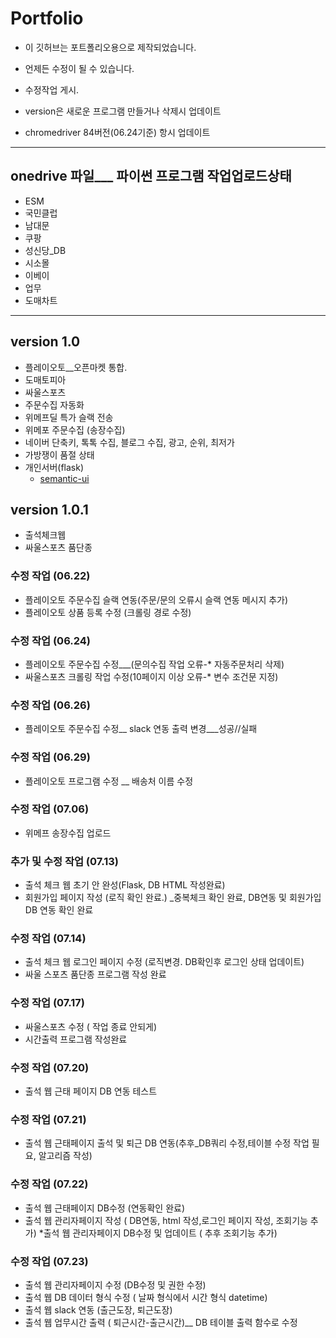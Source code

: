 # Portfolio

* 이 깃허브는 포트폴리오용으로 제작되었습니다.

* 언제든 수정이 될 수 있습니다.

* 수정작업 게시.

* version은 새로운 프로그램 만들거나 삭제시 업데이트

* chromedriver 84버전(06.24기준) 항시 업데이트

***

## onedrive 파일___ 파이썬 프로그램 작업업로드상태
* ESM
* 국민클럽
* 남대문
* 쿠팡
* 성신당_DB
* 시소몰
* 이베이
* 업무
* 도매차트

***

## version 1.0

 * 플레이오토__오픈마켓 통합.
 * 도매토피아
 * 싸울스포츠
 * 주문수집 자동화
 * 위메프딜 특가 슬랙 전송
 * 위메포 주문수집 (송장수집)
 *  네이버 단축키, 톡톡 수집, 블로그 수집, 광고, 순위, 최저가
 * 가방쟁이 품절 상태
 * 개인서버(flask)
    * [semantic-ui](https://semantic-ui.com/)

## version 1.0.1
 * 출석체크웹
 * 싸울스포츠 품단종

### 수정 작업 (06.22)

 * 플레이오토 주문수집 슬랙 연동(주문/문의 오류시 슬랙 연동 메시지 추가)
 * 플레이오토 상품 등록 수정 (크롤링 경로 수정)

### 수정 작업 (06.24)

 * 플레이오토 주문수집 수정___(문의수집 작업 오류-* 자동주문처리 삭제)
 * 싸울스포츠 크롤링 작업 수정(10페이지 이상 오류-* 변수 조건문 지정)

### 수정 작업 (06.26)

 * 플레이오토 주문수집 수정__ slack 연동 출력 변경___성공//실패

### 수정 작업 (06.29)

 * 플레이오토 프로그램 수정 __ 배송처 이름 수정

### 수정 작업 (07.06)

 * 위메프 송장수집 업로드

### 추가 및 수정 작업 (07.13)

 * 출석 체크 웹 초기 안 완성(Flask, DB HTML 작성완료)
 * 회원가입 페이지 작성 (로직 확인 완료.) _중복체크 확인 완료, DB연동 및 회원가입 DB 연동 확인 완료

### 수정 작업 (07.14)

 * 출석 체크 웹 로그인 페이지 수정 (로직변경. DB확인후 로그인 상태 업데이트)
 * 싸울 스포츠 품단종 프로그램 작성 완료

 ### 수정 작업 (07.17)

 * 싸울스포츠 수정 ( 작업 종료 안되게)
 * 시간출력 프로그램 작성완료

 ### 수정 작업 (07.20)

 * 출석 웹 근태 페이지 DB 연동 테스트

 ### 수정 작업 (07.21)

 * 출석 웹 근태페이지 출석 및 퇴근 DB 연동(추후_DB쿼리 수정,테이블 수정 작업 필요, 알고리즘 작성)

 ### 수정 작업 (07.22)

 * 출석 웹 근태페이지 DB수정 (연동확인 완료)
 * 출석 웹 관리자페이지 작성 ( DB연동, html 작성,로그인 페이지 작성, 조회기능 추가)
 *출석 웹 관리자페이지 DB수정 및 업데이트 ( 추후 조회기능 추가)

 ### 수정 작업 (07.23)

 * 출석 웹 관리자페이지 수정 (DB수정 및 권한 수정)
 * 출석 웹 DB 데이터 형식 수정 ( 날짜 형식에서 시간 형식 datetime)
 * 출석 웹 slack 연동 (출근도장, 퇴근도장)
 * 출석 웹 업무시간 출력 ( 퇴근시간-출근시간)__ DB 테이블 출력 함수로 수정